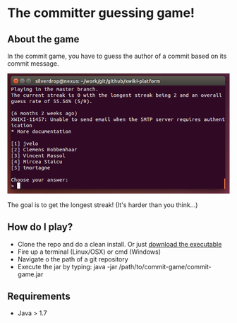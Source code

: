 # The committer guessing game!

## About the game

In the commit game, you have to guess the author of a commit based on its commit message.

![](screenshot.png?raw=true)

The goal is to get the longest streak! (It's harder than you think...)

## How do I play?

- Clone the repo and do a clean install. Or just [download the executable](https://github.com/vrachieru/commit-game/blob/master/bin/commit-game-1.0-SNAPSHOT-jar-with-dependencies.jar)
- Fire up a terminal (Linux/OSX) or cmd (Windows)
- Navigate o the path of a git repository
- Execute the jar by typing: java -jar /path/to/commit-game/commit-game.jar

## Requirements

- Java > 1.7